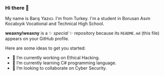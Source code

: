 ### Hi there 👋
My name is Barış Yazıcı. I'm from Turkey. I'm a student in Borusan Asım Kocabıyık Vocational and Technical High School.


**weaxny/weaxny** is a ✨ _special_ ✨ repository because its `README.md` (this file) appears on your GitHub profile.

Here are some ideas to get you started:


- 🔭 I’m currently working on Ethical Hacking.
- 🌱 I’m currently learning C# programming language.
- 👯 I’m looking to collaborate on Cyber Security.



